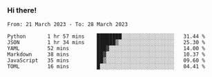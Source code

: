 ### Hi there!

<!--START_SECTION:waka-->

```text
From: 21 March 2023 - To: 28 March 2023

Python       1 hr 57 mins    ████████░░░░░░░░░░░░░░░░░   31.44 %
JSON         1 hr 34 mins    ██████▒░░░░░░░░░░░░░░░░░░   25.30 %
YAML         52 mins         ███▓░░░░░░░░░░░░░░░░░░░░░   14.00 %
Markdown     38 mins         ██▓░░░░░░░░░░░░░░░░░░░░░░   10.37 %
JavaScript   35 mins         ██▒░░░░░░░░░░░░░░░░░░░░░░   09.60 %
TOML         16 mins         █░░░░░░░░░░░░░░░░░░░░░░░░   04.41 %
```

<!--END_SECTION:waka-->
